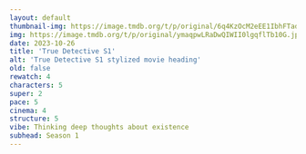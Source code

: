 ```yaml
---
layout: default
thumbnail-img: https://image.tmdb.org/t/p/original/6q4KzOcM2eEE1IbhFTadUsQkphl.png
img: https://image.tmdb.org/t/p/original/ymaqpwLRaDwQIWII0lgqflTb10G.jpg
date: 2023-10-26
title: 'True Detective S1'
alt: 'True Detective S1 stylized movie heading'
old: false
rewatch: 4
characters: 5
super: 2
pace: 5
cinema: 4
structure: 5
vibe: Thinking deep thoughts about existence
subhead: Season 1
---
```

